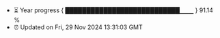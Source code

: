 - ⏳ Year progress { ███████████████████████████▁▁▁ } 91.14 %
- ⏰ Updated on Fri, 29 Nov 2024 13:31:03 GMT

